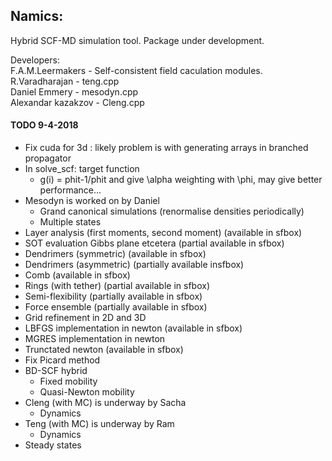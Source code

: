 ## Namics:

Hybrid SCF-MD simulation tool. Package under development.

Developers:  
F.A.M.Leermakers - Self-consistent field caculation modules.  
R.Varadharajan - teng.cpp  
Daniel Emmery - mesodyn.cpp  
Alexandar kazakzov - Cleng.cpp  

#### TODO 9-4-2018
- Fix cuda for 3d : likely problem is with generating arrays in branched propagator  
- In solve_scf: target function  
	- g(i) = phit-1/phit and give \alpha weighting with \phi, may give better performance...  
- Mesodyn is worked on by Daniel  
	- Grand canonical simulations (renormalise densities periodically)  
	- Multiple states  
- Layer analysis (first moments, second moment) (available in sfbox)  
- SOT evaluation Gibbs plane etcetera (partial available in sfbox)  
- Dendrimers (symmetric) (available in sfbox)  
- Dendrimers (asymmetric) (partially available insfbox)  
- Comb (available in sfbox)  
- Rings (with tether) (partial available in sfbox)  
- Semi-flexibility (partially available in sfbox)  
- Force ensemble (partially available in sfbox)  
- Grid refinement in 2D and 3D  
- LBFGS implementation in newton (available in sfbox)  
- MGRES implementation in newton  
- Trunctated newton  (available in sfbox)  
- Fix Picard method  
- BD-SCF hybrid  
	- Fixed mobility  
	- Quasi-Newton mobility  
- Cleng (with MC) is underway by Sacha  
	- Dynamics  
- Teng (with MC) is underway by Ram  
	- Dynamics  
- Steady states  

